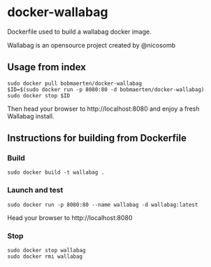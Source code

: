 # docker-wallabag

Dockerfile used to build a wallabag docker image.

Wallabag is an opensource project created by @nicosomb

## Usage from index
```
sudo docker pull bobmaerten/docker-wallabag
$ID=$(sudo docker run -p 8080:80 -d bobmaerten/docker-wallabag)
sudo docker stop $ID
```
Then head your browser to http://localhost:8080 and enjoy a fresh Wallabag install.


## Instructions for building from Dockerfile

### Build
```
sudo docker build -t wallabag .
```

### Launch and test
```
sudo docker run -p 8080:80 --name wallabag -d wallabag:latest
```
Head your browser to http://localhost:8080

### Stop
```
sudo docker stop wallabag
sudo docker rmi wallabag
```
